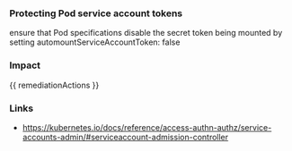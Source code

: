 
### Protecting Pod service account tokens
ensure that Pod specifications disable the secret token being mounted by setting automountServiceAccountToken: false

### Impact
<!-- Add Impact here -->

<!-- DO NOT CHANGE -->
{{ remediationActions }}

### Links
- https://kubernetes.io/docs/reference/access-authn-authz/service-accounts-admin/#serviceaccount-admission-controller


